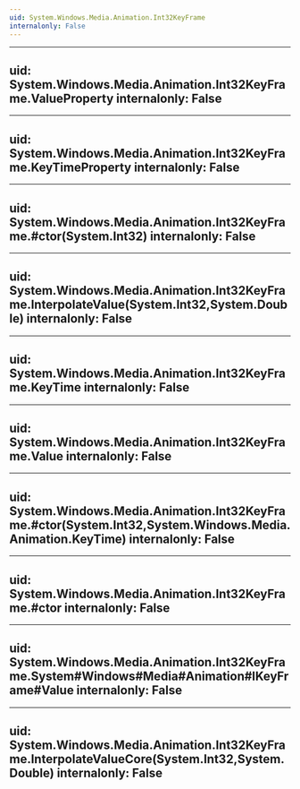 ```yaml
---
uid: System.Windows.Media.Animation.Int32KeyFrame
internalonly: False
---
```


---
uid: System.Windows.Media.Animation.Int32KeyFrame.ValueProperty
internalonly: False
---

---
uid: System.Windows.Media.Animation.Int32KeyFrame.KeyTimeProperty
internalonly: False
---

---
uid: System.Windows.Media.Animation.Int32KeyFrame.#ctor(System.Int32)
internalonly: False
---

---
uid: System.Windows.Media.Animation.Int32KeyFrame.InterpolateValue(System.Int32,System.Double)
internalonly: False
---

---
uid: System.Windows.Media.Animation.Int32KeyFrame.KeyTime
internalonly: False
---

---
uid: System.Windows.Media.Animation.Int32KeyFrame.Value
internalonly: False
---

---
uid: System.Windows.Media.Animation.Int32KeyFrame.#ctor(System.Int32,System.Windows.Media.Animation.KeyTime)
internalonly: False
---

---
uid: System.Windows.Media.Animation.Int32KeyFrame.#ctor
internalonly: False
---

---
uid: System.Windows.Media.Animation.Int32KeyFrame.System#Windows#Media#Animation#IKeyFrame#Value
internalonly: False
---

---
uid: System.Windows.Media.Animation.Int32KeyFrame.InterpolateValueCore(System.Int32,System.Double)
internalonly: False
---
